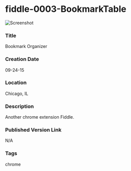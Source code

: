 fiddle-0003-BookmarkTable
======

![Screenshot](screenshot.png)


### Title

Bookmark Organizer


### Creation Date

09-24-15


### Location

Chicago, IL


### Description

Another chrome extension Fiddle.


### Published Version Link

N/A


### Tags

chrome
